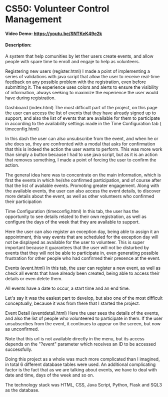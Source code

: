 # CS50: Volunteer Control Management
#### Video Demo:  <https://youtu.be/SNTKeK49e2k>
#### Description:
A system that help comunities by let ther users create events, and allow people with spare time to enroll and engaje to help as volunteers.

Registering new users (register.html)
I made a point of implementing a series of validations with java script that allow the user to receive real-time feedback on any possible problem with the registration, even before submitting it. The experience uses colors and alerts to ensure the visibility of information, always seeking to maximize the experience the user would have during registration.

Dashboard (index.html)
The most difficult part of the project, on this page the user can access the list of events that they have already signed up to support, and also the list of events that are available for them to participate in according to the availability settings made in the Time Configuration tab ( timeconfig.html)

In this dash the user can also unsubscribe from the event, and when he or she does so, they are confronted with a modal that asks for confirmation that this is indeed the action the user wants to perform. This was more work than simply a button because I had to use java script, but as it is an action that removes something, I made a point of forcing the user to confirm the action.

The general idea here was to concentrate on the main information, which is first the events in which he/she confirmed participation, and of course after that the list of available events. Promoting greater engagement. Along with the available events, the user can also access the event details, to discover more details about the event, as well as other volunteers who confirmed their participation

Time Configuration (timeconfig.html)
In this tab, the user has the opportunity to see details related to their own registration, as well as configure the days of the week that they are available to support.

Here the user can also register an exception day, being able to assign it an appointment, this way events that are scheduled for the exception day will not be displayed as available for the user to volunteer. This is super important because it guarantees that the user will not be disturbed by events that they will not be able to participate in, even generating possible frustration for other people who had confirmed their presence at the event.

Events (event.html)
In this tab, the user can register a new event, as well as check all events that have already been created, being able to access their details or even delete them.

All events have a date to occur, a start time and an end time.

Let's say it was the easiest part to develop, but also one of the most difficult conceptually, because it was from there that I started the project.

Event Detail (eventdetail.html)
Here the user sees the details of the events, and also the list of people who volunteered to participate in them.
If the user unsubscribes from the event, it continues to appear on the screen, but now as unconfirmed.

Note that this url is not available directly in the menu, but its access depends on the "?event" parameter which receives an ID to be accessed successfully.

Doing this project as a whole was much more complicated than I imagined, in total 6 different database tables were used. An additional complicating factor is the fact that as we are talking about events, we have to deal with date and time, days of the week and so on.

The technology stack was HTML, CSS, Java Script, Python, Flask and SQL3 as the database.
